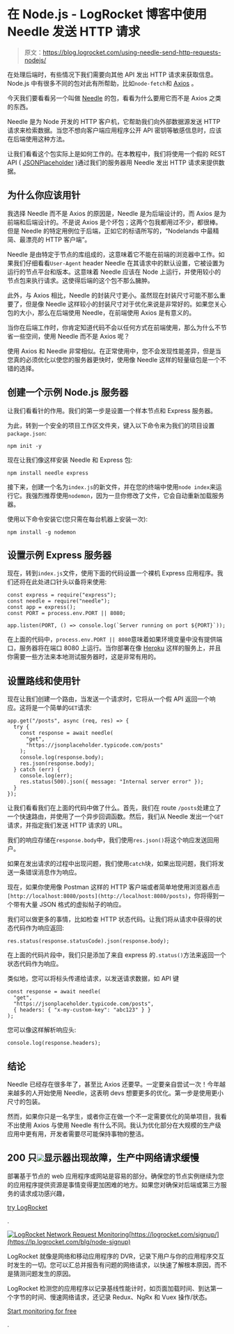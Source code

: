 # 在 Node.js - LogRocket 博客中使用 Needle 发送 HTTP 请求

> 原文：<https://blog.logrocket.com/using-needle-send-http-requests-nodejs/>

在处理后端时，有些情况下我们需要向其他 API 发出 HTTP 请求来获取信息。Node.js 中有很多不同的包对此有所帮助，比如`node-fetch`和 [Axios](https://blog.logrocket.com/how-to-make-http-requests-like-a-pro-with-axios/) 。

今天我们要看看另一个叫做 [Needle](https://www.npmjs.com/package/needle) 的包，看看为什么要用它而不是 Axios 之类的东西。

Needle 是为 Node 开发的 HTTP 客户机，它帮助我们向外部数据源发送 HTTP 请求来检索数据。当您不想向客户端应用程序公开 API 密钥等敏感信息时，应该在后端使用这种方法。

让我们看看这个包实际上是如何工作的。在本教程中，我们将使用一个假的 REST API ( [JSONPlaceholder](https://jsonplaceholder.typicode.com/) )通过我们的服务器用 Needle 发出 HTTP 请求来提供数据。

## 为什么你应该用针

我选择 Needle 而不是 Axios 的原因是，Needle 是为后端设计的，而 Axios 是为前端和后端设计的。不是说 Axios 是个坏包；这两个包我都用过不少，都很棒。但是 Needle 的特定用例位于后端，正如它的标语所写的，“Nodelands 中最精简、最漂亮的 HTTP 客户端”。

Needle 是由特定于节点的库组成的，这意味着它不能在前端的浏览器中工作。如果我们仔细看看`User-Agent` header Needle 在其请求中的默认设置，它被设置为运行的节点平台和版本。这意味着 Needle 应该在 Node 上运行，并使用较小的节点包来执行请求。这使得后端的这个包不那么臃肿。

此外，与 Axios 相比，Needle 的封装尺寸更小。虽然现在封装尺寸可能不那么重要了，但是像 Needle 这样较小的封装尺寸对于优化来说是非常好的。如果您关心包的大小，那么在后端使用 Needle，在前端使用 Axios 是有意义的。

当你在后端工作时，你肯定知道代码不会以任何方式在前端使用，那么为什么不节省一些空间，使用 Needle 而不是 Axios 呢？

使用 Axios 和 Needle 非常相似。在正常使用中，您不会发现性能差异，但是当您真的必须优化以使您的服务器更快时，使用像 Needle 这样的轻量级包是一个不错的选择。

## 创建一个示例 Node.js 服务器

让我们看看针的作用。我们的第一步是设置一个样本节点和 Express 服务器。

为此，转到一个安全的项目工作区文件夹，键入以下命令来为我们的项目设置`package.json`:

```
npm init -y

```

现在让我们像这样安装 Needle 和 Express 包:

```
npm install needle express

```

接下来，创建一个名为`index.js`的新文件，并在您的终端中使用`node index`来运行它。我强烈推荐使用`nodemon`，因为一旦你修改了文件，它会自动重新加载服务器。

使用以下命令安装它(您只需在每台机器上安装一次):

```
npm install -g nodemon

```

## 设置示例 Express 服务器

现在，转到`index.js`文件，使用下面的代码设置一个裸机 Express 应用程序。我们还将在此处进口针头以备将来使用:

```
const express = require("express");
const needle = require("needle");
const app = express();
const PORT = process.env.PORT || 8080;

app.listen(PORT, () => console.log(`Server running on port ${PORT}`));

```

在上面的代码中，`process.env.PORT || 8080`意味着如果环境变量中没有提供端口，服务器将在端口 8080 上运行。当你部署在像 [Heroku](https://blog.logrocket.com/free-services-deploy-node-js-app/) 这样的服务上，并且你需要一些方法来本地测试服务器时，这是非常有用的。

## 设置路线和使用针

现在让我们创建一个路由，当发送一个请求时，它将从一个假 API 返回一个响应。这将是一个简单的`GET`请求:

```
app.get("/posts", async (req, res) => {
  try {
    const response = await needle(
      "get",
      "https://jsonplaceholder.typicode.com/posts"
    );
    console.log(response.body);
    res.json(response.body);
  } catch (err) {
    console.log(err);
    res.status(500).json({ message: "Internal server error" });
  }
});

```

让我们看看我们在上面的代码中做了什么。首先，我们在 route `/posts`处建立了一个快速路由，并使用了一个异步回调函数。然后，我们从 Needle 发出一个`GET`请求，并指定我们发送 HTTP 请求的 URL。

我们的响应存储在`response.body`中，我们使用`res.json()`将这个响应发送回用户。

如果在发出请求的过程中出现问题，我们使用`catch`块，如果出现问题，我们将发送一条错误消息作为响应。

现在，如果你使用像 Postman 这样的 HTTP 客户端或者简单地使用浏览器点击`[http://localhost:8080/posts](http://localhost:8080/posts)`，你将得到一个带有大量 JSON 格式的虚拟帖子的响应。

我们可以做更多的事情，比如检查 HTTP 状态代码。让我们将从请求中获得的状态代码作为响应返回:

```
res.status(response.statusCode).json(response.body);

```

在上面的代码片段中，我们只是添加了来自 express 的`.status()`方法来返回一个状态代码作为响应。

类似地，您可以将标头传递给请求，以发送请求数据，如 API 键

```
const response = await needle(
  "get",
  "https://jsonplaceholder.typicode.com/posts",
  { headers: { "x-my-custom-key": "abc123" } }
);

```

您可以像这样解析响应头:

```
console.log(response.headers);

```

## 结论

Needle 已经存在很多年了，甚至比 Axios 还要早。一定要亲自尝试一次！今年越来越多的人开始使用 Needle，这表明 devs 想要更多的优化。第一步是使用更小尺寸的包装。

然而，如果你只是一名学生，或者你正在做一个不一定需要优化的简单项目，我看不出使用 Axios 与使用 Needle 有什么不同。我认为优化部分在大规模的生产级应用中更有用，开发者需要尽可能保持事物的整洁。

## 200 只![](img/61167b9d027ca73ed5aaf59a9ec31267.png)显示器出现故障，生产中网络请求缓慢

部署基于节点的 web 应用程序或网站是容易的部分。确保您的节点实例继续为您的应用程序提供资源是事情变得更加困难的地方。如果您对确保对后端或第三方服务的请求成功感兴趣，

[try LogRocket](https://lp.logrocket.com/blg/node-signup)

.

[![LogRocket Network Request Monitoring](img/cae72fd2a54c5f02a6398c4867894844.png)](https://lp.logrocket.com/blg/node-signup)[https://logrocket.com/signup/](https://lp.logrocket.com/blg/node-signup)

LogRocket 就像是网络和移动应用程序的 DVR，记录下用户与你的应用程序交互时发生的一切。您可以汇总并报告有问题的网络请求，以快速了解根本原因，而不是猜测问题发生的原因。

LogRocket 检测您的应用程序以记录基线性能计时，如页面加载时间、到达第一个字节的时间、慢速网络请求，还记录 Redux、NgRx 和 Vuex 操作/状态。

[Start monitoring for free](https://lp.logrocket.com/blg/node-signup)

.